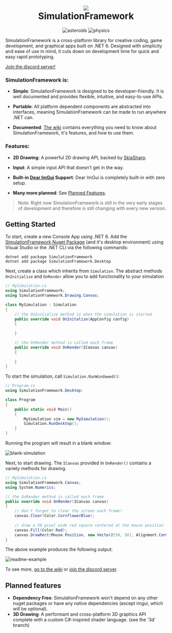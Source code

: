 <h1 align="center">
<img src="https://raw.githubusercontent.com/Redninja106/simulationframework/master/assets/logo-128x128.png"/>
<br>SimulationFramework</br>
</h1>

<div align="center">

![asteroids](https://user-images.githubusercontent.com/45476006/187408130-aaf81b10-f940-4eea-88da-e610c8db31af.gif) ![physics](https://user-images.githubusercontent.com/45476006/187408134-6199d6f9-32cc-434f-8331-7000373f9bad.gif)

</div>

SimulationFramework is a cross-platform library for creative coding, game development, and graphical apps built on .NET 6. Designed with simplicity and ease of use in mind, it cuts down on development time for quick and easy rapid prototyping. 

[Join the discord server!](https://discord.gg/V4X2vTvV2G)

### SimulationFramework is:

- **Simple**: SimulationFramework is designed to be developer-friendly. It is well documented and provides flexible, intuitive, and easy-to-use APIs. 

- **Portable**: All platform dependent components are abstracted into interfaces, meaning SimulationFramework can be made to run anywhere .NET can.

- **Documented**: [The wiki](https://github.com/Redninja106/simulationframework/wiki) contains everything you need to know about SimulationFramework, it's features, and how to use them.


### Features:

- **2D Drawing**: A powerful 2D drawing API, backed by [SkiaSharp](https://github.com/mono/SkiaSharp).

- **Input**: A simple input API that doesn't get in the way.

- **Built-in [Dear ImGui](https://github.com/ocornut/imgui) Support**: Dear ImGui is completely built-in with zero setup.

- **Many more planned**: See [Planned Features](https://github.com/Redninja106/simulationframework#planned-features).

> Note: Right now SimulationFramework is still in the very early stages of development and therefore is still changing with every new version.


## Getting Started

To start, create a new Console App using .NET 6. Add the [SimulationFramework Nuget Package](https://www.nuget.org/packages/SimulationFramework/) (and it's desktop environment) using Visual Studio or the .NET CLI via the following commands:
```
dotnet add package SimulationFramework
dotnet add package SimulationFramework.Desktop
```

Next, create a class which inherits from `Simulation`. The abstract methods `OnInitialize` and `OnRender` allow you to add functionality to your simulation
```cs
// MySimulation.cs
using SimulationFramework;
using SimulationFramework.Drawing.Canvas;

class MySimulation : Simulation
{
    // the OnInitialize method is when the simulation is started
    public override void OnInitalize(AppConfig config)
    {
        
    }

    // the OnRender method is called each frame
    public override void OnRender(ICanvas canvas)
    {
        
    }
}
```

To start the simulation, call `Simulation.RunWindowed()`:

```cs
// Program.cs
using SimulationFramework.Desktop;

class Program 
{
    public static void Main()
    {
        MySimulation sim = new MySimulation();
        Simulation.RunDesktop();
    }
}
```
Running the program will result in a blank window:

![blank-simulation](https://user-images.githubusercontent.com/45476006/187409330-160e4f8f-db41-4cb3-91f2-8957ef2b4c66.png)

Next, to start drawing. The `ICanvas` provided in `OnRender()` contains a variety methods for drawing.

```cs
// MySimulation.cs
using SimulationFramework.Canvas;
using System.Numerics;

// the OnRender method is called each frame
public override void OnRender(ICanvas canvas)
{
    // don't forget to clear the screen each frame!
    canvas.Clear(Color.CornflowerBlue); 
    
    // draw a 50 pixel wide red square centered at the mouse position
    canvas.Fill(Color.Red);
    canvas.DrawRect(Mouse.Position, new Vector2(50, 50), Alignment.Center); 
}
```

The above example produces the following output:

![readme-example](https://user-images.githubusercontent.com/45476006/187409007-ec8abaea-3c59-456e-9106-d1c1860b0b45.gif)

To see more, [go to the wiki](https://github.com/Redninja106/simulationframework/wiki) or [join the discord server](https://discord.gg/V4X2vTvV2G).

## Planned features
- **Dependency Free**: SimulationFramework won't depend on any other nuget packages or have any native dependencies (except imgui, which will be optional).
- **3D Drawing**: A performant and cross-platform 3D graphics API complete with a custom C#-inspired shader language. (see the '3d' branch)
